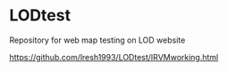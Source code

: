 # LODtest
Repository for web map testing on LOD website

https://github.com/lresh1993/LODtest/IRVMworking.html
